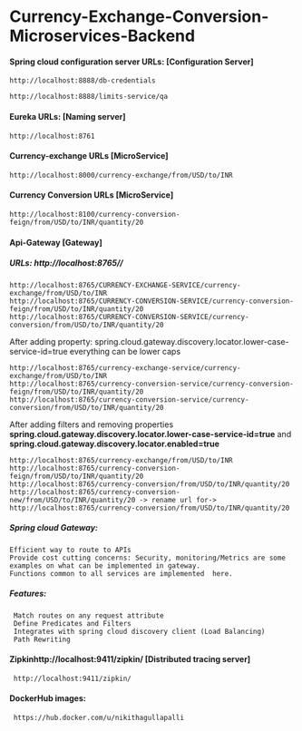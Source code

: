 # Currency-Exchange-Conversion-Microservices-Backend

#### Spring cloud configuration server URLs: [Configuration Server]

    http://localhost:8888/db-credentials

    http://localhost:8888/limits-service/qa


#### Eureka URLs:  [Naming server]

    http://localhost:8761

#### Currency-exchange URLs [MicroService]

    http://localhost:8000/currency-exchange/from/USD/to/INR


#### Currency Conversion URLs [MicroService]

    http://localhost:8100/currency-conversion-feign/from/USD/to/INR/quantity/20

#### Api-Gateway  [Gateway]

##### URLs: http://localhost:8765/<name of service from Eureka>/<service URL exposed>

    http://localhost:8765/CURRENCY-EXCHANGE-SERVICE/currency-exchange/from/USD/to/INR
    http://localhost:8765/CURRENCY-CONVERSION-SERVICE/currency-conversion-feign/from/USD/to/INR/quantity/20
    http://localhost:8765/CURRENCY-CONVERSION-SERVICE/currency-conversion/from/USD/to/INR/quantity/20


After adding property: spring.cloud.gateway.discovery.locator.lower-case-service-id=true everything can be lower caps

    http://localhost:8765/currency-exchange-service/currency-exchange/from/USD/to/INR
    http://localhost:8765/currency-conversion-service/currency-conversion-feign/from/USD/to/INR/quantity/20
    http://localhost:8765/currency-conversion-service/currency-conversion/from/USD/to/INR/quantity/20
    
 After adding filters and removing properties **spring.cloud.gateway.discovery.locator.lower-case-service-id=true**  and **spring.cloud.gateway.discovery.locator.enabled=true**
 
    http://localhost:8765/currency-exchange/from/USD/to/INR
    http://localhost:8765/currency-conversion-feign/from/USD/to/INR/quantity/20
    http://localhost:8765/currency-conversion/from/USD/to/INR/quantity/20
    http://localhost:8765/currency-conversion-new/from/USD/to/INR/quantity/20 -> rename url for-> http://localhost:8765/currency-conversion/from/USD/to/INR/quantity/20
    
##### Spring cloud Gateway: 
    Efficient way to route to APIs
    Provide cost cutting concerns: Security, monitoring/Metrics are some examples on what can be implemented in gateway. 
    Functions common to all services are implemented  here.

##### Features:
     Match routes on any request attribute
     Define Predicates and Filters
     Integrates with spring cloud discovery client (Load Balancing)
     Path Rewriting
     
#### Zipkinhttp://localhost:9411/zipkin/  [Distributed tracing server]
     http://localhost:9411/zipkin/
     
#### DockerHub images:
     https://hub.docker.com/u/nikithagullapalli     
